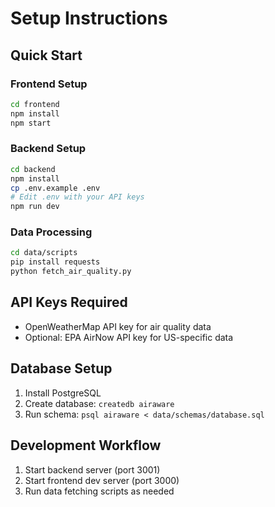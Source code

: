 # Setup Instructions

## Quick Start

### Frontend Setup
```bash
cd frontend
npm install
npm start
```

### Backend Setup
```bash
cd backend
npm install
cp .env.example .env
# Edit .env with your API keys
npm run dev
```

### Data Processing
```bash
cd data/scripts
pip install requests
python fetch_air_quality.py
```

## API Keys Required
- OpenWeatherMap API key for air quality data
- Optional: EPA AirNow API key for US-specific data

## Database Setup
1. Install PostgreSQL
2. Create database: `createdb airaware`
3. Run schema: `psql airaware < data/schemas/database.sql`

## Development Workflow
1. Start backend server (port 3001)
2. Start frontend dev server (port 3000)
3. Run data fetching scripts as needed
